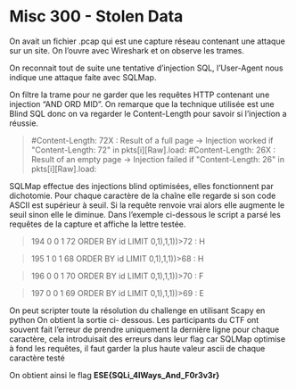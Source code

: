 # Misc 300 - Stolen Data

On avait un fichier .pcap qui est une capture réseau contenant une attaque sur un site. On l’ouvre avec Wireshark et on observe les trames.


On reconnait tout de suite une tentative d’injection SQL, l’User-Agent nous indique une attaque faite avec SQLMap.

On filtre la trame pour ne garder que les requêtes HTTP contenant une injection “AND ORD MID”. On remarque que la technique utilisée est une Blind SQL donc on va regarder le Content-Length pour savoir si l’injection a réussie.

>\#Content-Length: 72X : Result of a full page -> Injection worked
if "Content-Length: 72" in pkts[i][Raw].load:
>\#Content-Length: 26X : Result of an empty page -> Injection failed
if "Content-Length: 26" in pkts[i][Raw].load:


SQLMap effectue des injections blind optimisées, elles fonctionnent par dichotomie. Pour chaque caractère de la chaîne elle regarde si son code ASCII est supérieur à seuil. Si la requête renvoie vrai alors elle augmente le seuil sinon elle le diminue. 
Dans l’exemple ci-dessous le script a parsé les requêtes de la capture et affiche la lettre testée.


> 194 0 0 1 72 ORDER BY id LIMIT 0,1),1,1))>72 : H

> 195 1 0 1 68 ORDER BY id LIMIT 0,1),1,1))>68 : H

> 196 0 0 1 70 ORDER BY id LIMIT 0,1),1,1))>70 : F

> 197 0 0 1 69 ORDER BY id LIMIT 0,1),1,1))>69 : E



On peut scripter toute la résolution du challenge en utilisant Scapy en python On obtient la sortie ci- dessous. Les participants du CTF ont souvent fait l’erreur de prendre uniquement la dernière ligne pour chaque caractère, cela introduisait des erreurs dans leur flag car SQLMap optimise à fond les requêtes, il faut garder la plus haute valeur ascii de chaque caractère testé

On obtient ainsi le flag **ESE{SQLi_4lWays_And_F0r3v3r}**
